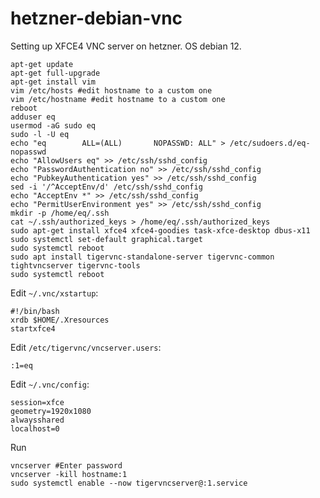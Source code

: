 # hetzner-debian-vnc
Setting up XFCE4 VNC server on hetzner. OS debian 12.

```
apt-get update
apt-get full-upgrade
apt-get install vim
vim /etc/hosts #edit hostname to a custom one
vim /etc/hostname #edit hostname to a custom one 
reboot
adduser eq
usermod -aG sudo eq
sudo -l -U eq
echo "eq        ALL=(ALL)       NOPASSWD: ALL" > /etc/sudoers.d/eq-nopasswd
echo "AllowUsers eq" >> /etc/ssh/sshd_config
echo "PasswordAuthentication no" >> /etc/ssh/sshd_config
echo "PubkeyAuthentication yes" >> /etc/ssh/sshd_config
sed -i '/^AcceptEnv/d' /etc/ssh/sshd_config
echo "AcceptEnv *" >> /etc/ssh/sshd_config
echo "PermitUserEnvironment yes" >> /etc/ssh/sshd_config
mkdir -p /home/eq/.ssh
cat ~/.ssh/authorized_keys > /home/eq/.ssh/authorized_keys
sudo apt-get install xfce4 xfce4-goodies task-xfce-desktop dbus-x11
sudo systemctl set-default graphical.target
sudo systemctl reboot
sudo apt install tigervnc-standalone-server tigervnc-common tightvncserver tigervnc-tools
sudo systemctl reboot
```

Edit `~/.vnc/xstartup`:

```
#!/bin/bash
xrdb $HOME/.Xresources
startxfce4
```

Edit `/etc/tigervnc/vncserver.users`:

```
:1=eq
```

Edit `~/.vnc/config`:

```
session=xfce
geometry=1920x1080
alwaysshared
localhost=0
```

Run

```
vncserver #Enter password
vncserver -kill hostname:1
sudo systemctl enable --now tigervncserver@:1.service
```
